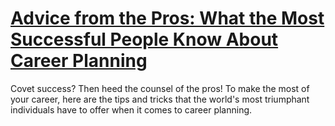 
# [Advice from the Pros: What the Most Successful People Know About Career Planning](https://www.mindhaste.com/t/career-advice/advice-from-the-pros-what-the-most-successful-people-know-about-career-planning-475)

Covet success? Then heed the counsel of the pros! To make the most of your career, here are the tips and tricks that the world's most triumphant individuals have to offer when it comes to career planning.
    